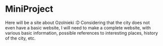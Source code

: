 # MiniProject
Here will be a site about Ozolnieki :D
Considering that the city does not even have a basic website, I will need to make a complete website, with various basic information, possible references to interesting places, history of the city, etc.
